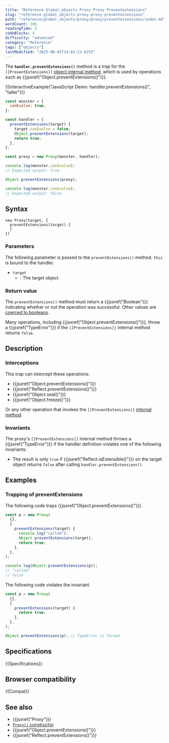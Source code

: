 ```yaml
---
title: "Reference Global_objects Proxy Proxy Preventextensions"
slug: "reference-global_objects-proxy-proxy-preventextensions"
path: "reference/global_objects/proxy/proxy/preventextensions/index.md"
wordCount: 286
readingTime: 2
codeBlocks: 4
difficulty: "advanced"
category: "Reference"
tags: ["objects"]
lastModified: "2025-08-02T14:03:23.625Z"
---
```



The **`handler.preventExtensions()`** method is a trap for the `[[PreventExtensions]]` [object internal method](/en-US/docs/Web/JavaScript/Reference/Global_Objects/Proxy#object_internal_methods), which is used by operations such as {{jsxref("Object.preventExtensions()")}}.

{{InteractiveExample("JavaScript Demo: handler.preventExtensions()", "taller")}}

```js interactive-example
const monster = {
  canEvolve: true,
};

const handler = {
  preventExtensions(target) {
    target.canEvolve = false;
    Object.preventExtensions(target);
    return true;
  },
};

const proxy = new Proxy(monster, handler);

console.log(monster.canEvolve);
// Expected output: true

Object.preventExtensions(proxy);

console.log(monster.canEvolve);
// Expected output: false
```

## Syntax

```js-nolint
new Proxy(target, {
  preventExtensions(target) {
  }
})
```

### Parameters

The following parameter is passed to the `preventExtensions()` method. `this` is bound to the handler.

- `target`
  - : The target object.

### Return value

The `preventExtensions()` method must return a {{jsxref("Boolean")}} indicating whether or not the operation was successful. Other values are [coerced to booleans](/en-US/docs/Web/JavaScript/Reference/Global_Objects/Boolean#boolean_coercion).

Many operations, including {{jsxref("Object.preventExtensions()")}}, throw a {{jsxref("TypeError")}} if the `[[PreventExtensions]]` internal method returns `false`.

## Description

### Interceptions

This trap can intercept these operations:

- {{jsxref("Object.preventExtensions()")}}
- {{jsxref("Reflect.preventExtensions()")}}
- {{jsxref("Object.seal()")}}
- {{jsxref("Object.freeze()")}}

Or any other operation that invokes the `[[PreventExtensions]]` [internal method](/en-US/docs/Web/JavaScript/Reference/Global_Objects/Proxy#object_internal_methods).

### Invariants

The proxy's `[[PreventExtensions]]` internal method throws a {{jsxref("TypeError")}} if the handler definition violates one of the following invariants:

- The result is only `true` if {{jsxref("Reflect.isExtensible()")}} on the target object returns `false` after calling `handler.preventExtensions()`.

## Examples

### Trapping of preventExtensions

The following code traps {{jsxref("Object.preventExtensions()")}}.

```js
const p = new Proxy(
  {},
  {
    preventExtensions(target) {
      console.log("called");
      Object.preventExtensions(target);
      return true;
    },
  },
);

console.log(Object.preventExtensions(p));
// "called"
// false
```

The following code violates the invariant.

```js example-bad
const p = new Proxy(
  {},
  {
    preventExtensions(target) {
      return true;
    },
  },
);

Object.preventExtensions(p); // TypeError is thrown
```

## Specifications

{{Specifications}}

## Browser compatibility

{{Compat}}

## See also

- {{jsxref("Proxy")}}
- [`Proxy()` constructor](/en-US/docs/Web/JavaScript/Reference/Global_Objects/Proxy/Proxy)
- {{jsxref("Object.preventExtensions()")}}
- {{jsxref("Reflect.preventExtensions()")}}
